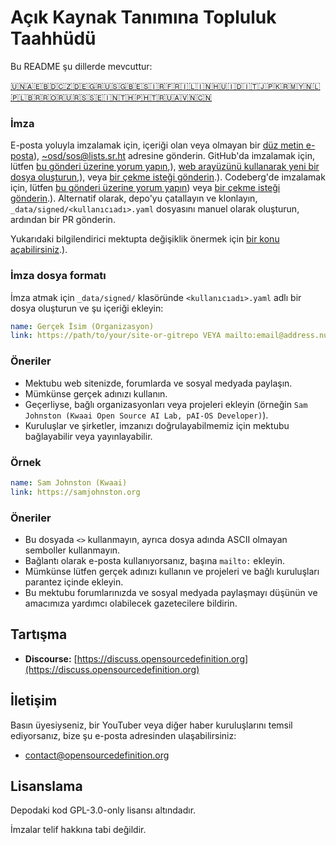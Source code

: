 # Açık Kaynak Tanımına Topluluk Taahhüdü

Bu README şu dillerde mevcuttur:
<!-- TRANSLATIONS_START -->
[🇺🇳](README.md)[🇦🇪](README_ar-AE.md)[🇧🇩](README_bn-BD.md)[🇨🇿](README_cs-CZ.md)[🇩🇪](README_de-DE.md)[🇬🇷](README_el-GR.md)[🇺🇸](README_en-US.md)[🇬🇧](README_en-GB.md)[🇪🇸](README_es-ES.md)[🇮🇷](README_fa-IR.md)[🇫🇷](README_fr-FR.md)[🇮🇱](README_he-IL.md)[🇮🇳](README_hi-IN.md)[🇭🇺](README_hu-HU.md)[🇮🇩](README_id-ID.md)[🇮🇹](README_it-IT.md)[🇯🇵](README_ja-JP.md)[🇰🇷](README_ko-KR.md)[🇲🇾](README_ms-MY.md)[🇳🇱](README_nl-NL.md)[🇵🇱](README_pl-PL.md)[🇧🇷](README_pt-BR.md)[🇷🇴](README_ro-RO.md)[🇷🇺](README_ru-RU.md)[🇷🇸](README_sr-RS.md)[🇸🇪](README_sv-SE.md)[🇮🇳](README_ta-IN.md)[🇹🇭](README_th-TH.md)[🇵🇭](README_tl-PH.md)[🇹🇷](README_tr-TR.md)[🇺🇦](README_uk-UA.md)[🇻🇳](README_vi-VN.md)[🇨🇳](README_zh-CN.md)
<!-- TRANSLATIONS_END -->

### İmza

E-posta yoluyla imzalamak için, içeriği olan veya olmayan bir [düz metin e-posta](https://useplaintext.email/)), [~osd/sos@lists.sr.ht](mailto:~osd/sos@lists.sr.ht) adresine gönderin.
GitHub'da imzalamak için, lütfen [bu gönderi üzerine yorum yapın](https://github.com/OpenSourceDefinition/sos/issues/1),), [web arayüzünü kullanarak yeni bir dosya oluşturun](https://github.com/OpenSourceDefinition/sos/new/main/_data/signed),), veya [bir çekme isteği gönderin](https://github.com/OpenSourceDefinition/sos/pulls).).
Codeberg'de imzalamak için, lütfen [bu gönderi üzerine yorum yapın](https://codeberg.org/osd/sos/issues/1)) veya [bir çekme isteği gönderin](https://codeberg.org/osd/sos/pulls).).
Alternatif olarak, depo'yu çatallayın ve klonlayın, `_data/signed/<kullanıcıadı>.yaml` dosyasını manuel olarak oluşturun, ardından bir PR gönderin.

Yukarıdaki bilgilendirici mektupta değişiklik önermek için [bir konu açabilirsiniz](https://codeberg.org/osd/sos/issues).).

### İmza dosya formatı

İmza atmak için `_data/signed/` klasöründe `<kullanıcıadı>.yaml` adlı bir dosya oluşturun ve şu içeriği ekleyin:

```yaml
name: Gerçek İsim (Organizasyon)
link: https://path/to/your/site-or-gitrepo VEYA mailto:email@address.nul
```

### Öneriler
- Mektubu web sitenizde, forumlarda ve sosyal medyada paylaşın.
- Mümkünse gerçek adınızı kullanın.
- Geçerliyse, bağlı organizasyonları veya projeleri ekleyin (örneğin `Sam Johnston (Kwaai Open Source AI Lab, pAI-OS Developer)`).
- Kuruluşlar ve şirketler, imzanızı doğrulayabilmemiz için mektubu bağlayabilir veya yayınlayabilir.

### Örnek

```yaml
name: Sam Johnston (Kwaai)
link: https://samjohnston.org
```

### Öneriler

- Bu dosyada `<>` kullanmayın, ayrıca dosya adında ASCII olmayan semboller kullanmayın.
- Bağlantı olarak e-posta kullanıyorsanız, başına `mailto:` ekleyin.
- Mümkünse lütfen gerçek adınızı kullanın ve projeleri ve bağlı kuruluşları parantez içinde ekleyin.
- Bu mektubu forumlarınızda ve sosyal medyada paylaşmayı düşünün ve amacımıza yardımcı olabilecek gazetecilere bildirin.

## Tartışma

- **Discourse:** [https://discuss.opensourcedefinition.org](https://discuss.opensourcedefinition.org)

## İletişim
Basın üyesiyseniz, bir YouTuber veya diğer haber kuruluşlarını temsil ediyorsanız, bize şu e-posta adresinden ulaşabilirsiniz:
- [contact@opensourcedefinition.org](mailto:contact@opensourcedefinition.org)

## Lisanslama
Depodaki kod GPL-3.0-only lisansı altındadır.

İmzalar telif hakkına tabi değildir.